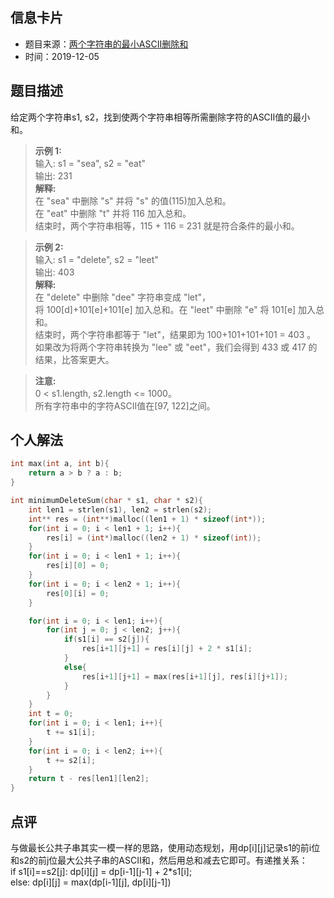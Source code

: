 ## 信息卡片
* 题目来源：[两个字符串的最小ASCII删除和](https://leetcode-cn.com/problems/minimum-ascii-delete-sum-for-two-strings/)
* 时间：2019-12-05



## 题目描述
给定两个字符串s1, s2，找到使两个字符串相等所需删除字符的ASCII值的最小和。

>**示例 1:**<br>
输入: s1 = "sea", s2 = "eat" <br>
输出: 231 <br>
>**解释:** <br>
在 "sea" 中删除 "s" 并将 "s" 的值(115)加入总和。 <br>
在 "eat" 中删除 "t" 并将 116 加入总和。 <br>
结束时，两个字符串相等，115 + 116 = 231 就是符合条件的最小和。

>**示例 2:** <br>
输入: s1 = "delete", s2 = "leet" <br>
输出: 403 <br>
>**解释:** <br>
在 "delete" 中删除 "dee" 字符串变成 "let"， <br>
将 100[d]+101[e]+101[e] 加入总和。在 "leet" 中删除 "e" 将 101[e] 加入总和。<br>
结束时，两个字符串都等于 "let"，结果即为 100+101+101+101 = 403 。 <br>
如果改为将两个字符串转换为 "lee" 或 "eet"，我们会得到 433 或 417 的结果，比答案更大。

>**注意:** <br>
0 < s1.length, s2.length <= 1000。 <br>
所有字符串中的字符ASCII值在[97, 122]之间。

## 个人解法
```c
int max(int a, int b){
    return a > b ? a : b;
}

int minimumDeleteSum(char * s1, char * s2){
    int len1 = strlen(s1), len2 = strlen(s2);
    int** res = (int**)malloc((len1 + 1) * sizeof(int*));
    for(int i = 0; i < len1 + 1; i++){
        res[i] = (int*)malloc((len2 + 1) * sizeof(int));
    }
    for(int i = 0; i < len1 + 1; i++){
        res[i][0] = 0;
    }
    for(int i = 0; i < len2 + 1; i++){
        res[0][i] = 0;
    }

    for(int i = 0; i < len1; i++){
        for(int j = 0; j < len2; j++){
            if(s1[i] == s2[j]){
                res[i+1][j+1] = res[i][j] + 2 * s1[i];
            }
            else{
                res[i+1][j+1] = max(res[i+1][j], res[i][j+1]);
            }
        }
    }
    int t = 0;
    for(int i = 0; i < len1; i++){
        t += s1[i];
    }
    for(int i = 0; i < len2; i++){
        t += s2[i];
    }
    return t - res[len1][len2];
}

``` 



## 点评
与做最长公共子串其实一模一样的思路，使用动态规划，用dp[i][j]记录s1的前i位和s2的前j位最大公共子串的ASCII和，然后用总和减去它即可。有递推关系：<br>
if s1[i]==s2[j]: dp[i][j] = dp[i-1][j-1] + 2*s1[i]; <br>
else: dp[i][j] = max(dp[i-1][j], dp[i][j-1])
